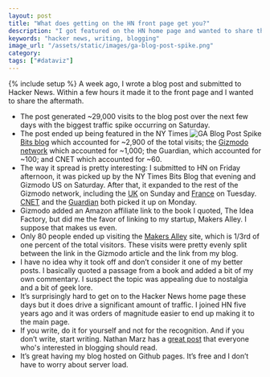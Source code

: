```yaml
---
layout: post
title: "What does getting on the HN front page get you?"
description: "I got featured on the HN home page and wanted to share the results."
keywords: "hacker news, writing, blogging"
image_url: "/assets/static/images/ga-blog-post-spike.png"
category:
tags: ["#dataviz"]
---
```

{% include setup %}
A week ago, I wrote a blog post and submitted to Hacker News. Within a few hours it made it to the front page and I wanted to share the aftermath.


<ul class="bulleted">
    <li>The post generated ~29,000 visits to the blog post over the next few days with the biggest traffic spike occurring on Saturday.
        <img src="{{ IMG_PATH }}ga-blog-post-spike.png" alt="GA Blog Post Spike" style="float:right;">
    </li>
    <li>The post ended up being featured in the NY Times <a href="http://bits.blogs.nytimes.com/2013/04/12/todays-scuttlebot-e-mail-cachet-and-cellphone-dial-tones/" target="_blank">Bits blog</a> which accounted for ~2,900 of the total visits; the <a href="http://gizmodo.com/dial-tones/" target="_blank">Gizmodo network</a> which accounted for ~1,000; the Guardian, which accounted for ~100; and CNET which accounted for ~60.</li>
    <li>The way it spread is pretty interesting: I submitted to HN on Friday afternoon, it was picked up by the NY Times Bits Blog that evening and Gizmodo US on Saturday. After that, it expanded to the rest of the Gizmodo network, including the <a href="http://www.gizmodo.co.uk/2013/04/why-your-mobile-phone-doesnt-have-a-dial-tone/" target="_blank">UK</a> on Sunday and <a href="http://www.gizmodo.fr/2013/04/16/pourquoi-telephone-portable-tonalite.html" target="_blank">France</a> on Tuesday. <a href="http://www.cnet.com/8301-13952_1-57579660-81/the-404-1249-where-we-get-the-senior-discount-podcast/" target="_blank">CNET</a> and the <a href="http://www.guardian.co.uk/technology/blog/2013/apr/15/technology-links-newsbucket" target="_blank">Guardian</a> both picked it up on Monday.</li>
    <li>Gizmodo added an Amazon affiliate link to the book I quoted, The Idea Factory, but did me the favor of linking to my startup, Makers Alley. I suppose that makes us even.</li>
    <li>Only 80 people ended up visiting the <a href="https://makersalley.com/" target="_blank">Makers Alley</a> site, which is 1/3rd of one percent of the total visitors. These visits were pretty evenly split between the link in the Gizmodo article and the link from my blog.</li>
    <li>I have no idea why it took off and don’t consider it one of my better posts. I basically quoted a passage from a book and added a bit of my own commentary. I suspect the topic was appealing due to nostalgia and a bit of geek lore.</li>
    <li>It’s surprisingly hard to get on to the Hacker News home page these days but it does drive a significant amount of traffic. I joined HN five years ago and it was orders of magnitude easier to end up making it to the main page.</li>
    <li>If you write, do it for yourself and not for the recognition. And if you don’t write, start writing. Nathan Marz has a <a href="http://nathanmarz.com/blog/you-should-blog-even-if-you-have-no-readers.html" target="_blank">great post</a> that everyone who's interested in blogging should read.</li>
    <li>It’s great having my blog hosted on Github pages. It’s free and I don’t have to worry about server load.</li>
</ul>
